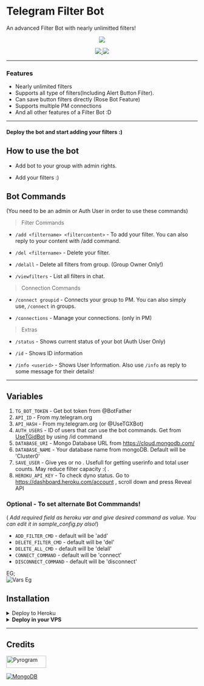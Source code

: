 # Telegram Filter Bot
An advanced Filter Bot with nearly unlimitted filters!

<p align="center">
  <a href="https://www.python.org">
    <img src="http://ForTheBadge.com/images/badges/made-with-python.svg">

  </a>
</p>
<p align="center">
  <a href="https://github.com/ZauteKm/TG-Filter-Bot/stargazers">
    <img src="https://img.shields.io/github/stars/ZauteKm/TG-Filter-Bot?style=social">

  </a>
  
  <a href="https://github.com/ZauteKm/TG-Filter-Bot/fork">
    <img src="https://img.shields.io/github/forks/ZauteKm/TG-Filter-Bot?label=Fork&style=social">

  </a>  
</p>

---

### Features
* Nearly unlimited filters
* Supports all type of filters(Including Alert Button Filter).
* Can save button filters directly (Rose Bot Feature)
* Supports multiple PM connections
* And all other features of a Filter Bot :D

---

#### Deploy the bot and start adding your filters :)


## How to use the bot
* Add bot to your group with admin rights.

* Add your filters :)


## Bot Commands

(You need to be an admin or Auth User in order to use these commands)

> Filter Commands
* `/add <filtername> <filtercontent>`  -  To add your filter. You can also reply to your content with /add command.

* `/del <filtername>`  -  Delete your filter.

* `/delall`  -  Delete all filters from group. (Group Owner Only!)

* `/viewfilters`  -  List all filters in chat.

> Connection Commands
* `/connect groupid`  -  Connects your group to PM. You can also simply use, `/connect` in groups.

* `/connections`  -  Manage your connections. (only in PM)

> Extras
* `/status`  -  Shows current status of your bot (Auth User Only)

* `/id`  -  Shows ID information

* `/info <userid>`  -  Shows User Information. Also use `/info` as reply to some message for their details!

---

## Variables

1. `TG_BOT_TOKEN`  - Get bot token from @BotFather
2. `API_ID`        - From my.telegram.org
3. `API_HASH`      - From my.telegram.org (or @UseTGXBot)
4. `AUTH_USERS`  - ID of users that can use the bot commands. Get from [UseTGidBot](https://telegram.dog/UseTGidBot) by using /id command
5. `DATABASE_URI`  - Mongo Database URL from https://cloud.mongodb.com/
6. `DATABASE_NAME`  - Your database name from mongoDB. Default will be 'Cluster0'
7. `SAVE_USER`  -  Give yes or no . Usefull for getting userinfo and total user counts. May reduce filter capacity :( .
8. `HEROKU_API_KEY`  -  To check dyno status. Go to https://dashboard.heroku.com/account , scroll down and press Reveal API


### Optional - To set alternate Bot Commmands!
( *Add required field as heroku var and give desired command as value. You can edit it in sample_config.py also!*)

* `ADD_FILTER_CMD`  -  default will be 'add'
* `DELETE_FILTER_CMD`  -  default will be 'del'
* `DELETE_ALL_CMD`  -  default will be 'delall'
* `CONNECT_COMMAND`  -  default will be 'connect'
* `DISCONNECT_COMMAND`  -  default will be 'disconnect'

EG;  
![Vars Eg](https://telegra.ph/file/1f956f3491f2f20a9c1ec.jpg)


## Installation

<details><summary>Deploy to Heroku</summary>
<p>
<br>
<a href="https://heroku.com/deploy?template=https://github.com/ZauteKm/TG-Filter-Bot/tree/master">
  <img src="https://www.herokucdn.com/deploy/button.svg" alt="Deploy">
</a>
</p>
</details>

<details>
  <summary><b>Deploy in your VPS</b></summary>
<br/>

```sh
git clone https://github.com/ZauteKm/TG-Filter-Bot
cd TG-Filter-Bot
pip3 install -r requirements.txt
# <Create Variables appropriately>
python3 bot.py
```

</details>

---

## Credits

<p align="left">
  <a href="https://github.com/pyrogram/pyrogram">
    <img alt="Pyrogram" src ="https://i.imgur.com/BOgY9ai.png" width="104.75" height="32"/>
  </a>
</p>

<p align="left">
  <a href="https://docs.mongodb.com">
    <img alt="MongoDB" src ="https://img.shields.io/badge/MongoDB-%234ea94b.svg?&style=for-the-badge&logo=mongodb&logoColor=white"/>
  </a>
</p>
